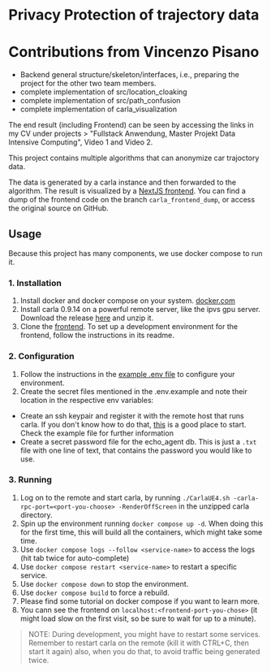 # Privacy Protection of trajectory data

# Contributions from Vincenzo Pisano

- Backend general structure/skeleton/interfaces, i.e., preparing the project for the other two team members. 
- complete implementation of src/location_cloaking
- complete implementation of src/path_confusion
- complete implementation of carla_visualization

The end result (including Frontend) can be seen by accessing the links in my CV under projects > "Fullstack Anwendung, Master Projekt Data Intensive Computing", Video 1 and Video 2.


This project contains multiple algorithms
that can anonymize car trajoctory data.

The data is generated by a carla instance and then
forwarded to the algorithm.
The result is visualized by a [NextJS frontend](git@github.com:pisanovo/carla-frontend.git).
You can find a dump of the frontend code on the branch `carla_frontend_dump`, or access the original source on GitHub.


## Usage

Because this project has many components, we use docker compose to run it.

### 1. Installation

1. Install docker and docker compose on your system. [docker.com](https://docker.com)
2. Install carla 0.9.14 on a powerful remote server, like the ipvs gpu server. Download the release [here](https://github.com/carla-simulator/carla/releases/tag/0.9.14/) and unzip it.
3. Clone the [frontend](git@github.com:pisanovo/carla-frontend.git). To set up a development environment for the frontend, follow the instructions in its readme.

### 2. Configuration

1. Follow the instructions in the [example .env file](./.env.example) to configure your environment.
2. Create the secret files mentioned in the .env.example and note their location in the respective env variables:
- Create an ssh keypair and register it with the remote host that runs carla. If you don't know how to do that, [this](https://www.digitalocean.com/community/tutorials/how-to-use-ssh-to-connect-to-a-remote-server#how-to-log-into-ssh-with-keys) is a good place to start. Check the example file for further information
- Create a secret password file for the echo_agent db. This is just a `.txt` file with one line of text, that contains the password you would like to use.

### 3. Running

1. Log on to the remote and start carla, by running `./CarlaUE4.sh -carla-rpc-port=<port-you-choose> -RenderOffScreen` in the unzipped carla directory.
2. Spin up the environment running `docker compose up -d`. When doing this for the first time, this will build all the containers, which might take some time.
3. Use `docker compose logs --follow <service-name>` to access the logs (hit tab twice for auto-complete)
4. Use `docker compose restart <service-name>` to restart a specific service.
5. Use `docker compose down` to stop the environment. 
6. Use `docker compose build` to force a rebuild.
7. Please find some tutorial on docker compose if you want to learn more.
8. You cann see the frontend on `localhost:<frontend-port-you-chose>` (it might load slow on the first visit, so be sure to wait for up to a minute).

> NOTE: During development, you might have to restart some services. Remember to restart carla on
> the remote (kill it with CTRL+C, then start it again) also, when you do that, to avoid traffic
> being generated twice.

